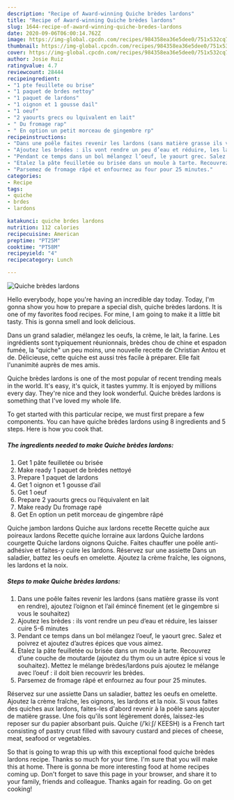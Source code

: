 ```yaml
---
description: "Recipe of Award-winning Quiche brèdes lardons"
title: "Recipe of Award-winning Quiche brèdes lardons"
slug: 1644-recipe-of-award-winning-quiche-bredes-lardons
date: 2020-09-06T06:00:14.762Z
image: https://img-global.cpcdn.com/recipes/984358ea36e5dee0/751x532cq70/quiche-bredes-lardons-photo-principale-de-la-recette.jpg
thumbnail: https://img-global.cpcdn.com/recipes/984358ea36e5dee0/751x532cq70/quiche-bredes-lardons-photo-principale-de-la-recette.jpg
cover: https://img-global.cpcdn.com/recipes/984358ea36e5dee0/751x532cq70/quiche-bredes-lardons-photo-principale-de-la-recette.jpg
author: Josie Ruiz
ratingvalue: 4.7
reviewcount: 28444
recipeingredient:
- "1 pte feuillete ou brise"
- "1 paquet de brdes nettoy"
- "1 paquet de lardons"
- "1 oignon et 1 gousse dail"
- "1 oeuf"
- "2 yaourts grecs ou lquivalent en lait"
- " Du fromage rap"
- " En option un petit morceau de gingembre rp"
recipeinstructions:
- "Dans une poêle faites revenir les lardons (sans matière grasse ils vont en rendre), ajoutez l’oignon et l’ail émincé finement (et le gingembre si vous le souhaitez)"
- "Ajoutez les brèdes : ils vont rendre un peu d’eau et réduire, les laisser cuire 5-6 minutes"
- "Pendant ce temps dans un bol mélangez l’oeuf, le yaourt grec. Salez et poivrez et ajoutez d’autres épices que vous aimez."
- "Etalez la pâte feuilletée ou brisée dans un moule à tarte. Recouvrez d’une couche de moutarde (ajoutez du thym ou un autre épice si vous le souhaitez). Mettez le mélange brèdes/lardons puis ajoutez le mélange avec l’oeuf : il doit bien recouvrir les brèdes."
- "Parsemez de fromage râpé et enfournez au four pour 25 minutes."
categories:
- Recipe
tags:
- quiche
- brdes
- lardons

katakunci: quiche brdes lardons 
nutrition: 112 calories
recipecuisine: American
preptime: "PT25M"
cooktime: "PT58M"
recipeyield: "4"
recipecategory: Lunch

---
```



![Quiche brèdes lardons](https://img-global.cpcdn.com/recipes/984358ea36e5dee0/751x532cq70/quiche-bredes-lardons-photo-principale-de-la-recette.jpg)

Hello everybody, hope you're having an incredible day today. Today, I'm gonna show you how to prepare a special dish, quiche brèdes lardons. It is one of my favorites food recipes. For mine, I am going to make it a little bit tasty. This is gonna smell and look delicious.

Dans un grand saladier, mélangez les oeufs, la crème, le lait, la farine. Les ingrédients sont typiquement réunionnais, brèdes chou de chine et espadon fumée, la &#34;quiche&#34; un peu moins, une nouvelle recette de Christian Antou et de. Délicieuse, cette quiche est aussi très facile à préparer. Elle fait l&#39;unanimité auprès de mes amis.

Quiche brèdes lardons is one of the most popular of recent trending meals in the world. It's easy, it's quick, it tastes yummy. It is enjoyed by millions every day. They're nice and they look wonderful. Quiche brèdes lardons is something that I've loved my whole life.


To get started with this particular recipe, we must first prepare a few components. You can have quiche brèdes lardons using 8 ingredients and 5 steps. Here is how you cook that.

<!--inarticleads1-->

##### The ingredients needed to make Quiche brèdes lardons:

1. Get 1 pâte feuilletée ou brisée
1. Make ready 1 paquet de brèdes nettoyé
1. Prepare 1 paquet de lardons
1. Get 1 oignon et 1 gousse d’ail
1. Get 1 oeuf
1. Prepare 2 yaourts grecs ou l’équivalent en lait
1. Make ready  Du fromage rapé
1. Get  En option un petit morceau de gingembre râpé


Quiche jambon lardons Quiche aux lardons recette Recette quiche aux poireaux lardons Recette quiche lorraine aux lardons Quiche lardons courgette Quiche lardons oignons Quiche. Faites chauffer une poêle anti-adhésive et faites-y cuire les lardons. Réservez sur une assiette Dans un saladier, battez les oeufs en omelette. Ajoutez la crème fraîche, les oignons, les lardons et la noix. 

<!--inarticleads2-->

##### Steps to make Quiche brèdes lardons:

1. Dans une poêle faites revenir les lardons (sans matière grasse ils vont en rendre), ajoutez l’oignon et l’ail émincé finement (et le gingembre si vous le souhaitez)
1. Ajoutez les brèdes : ils vont rendre un peu d’eau et réduire, les laisser cuire 5-6 minutes
1. Pendant ce temps dans un bol mélangez l’oeuf, le yaourt grec. Salez et poivrez et ajoutez d’autres épices que vous aimez.
1. Etalez la pâte feuilletée ou brisée dans un moule à tarte. Recouvrez d’une couche de moutarde (ajoutez du thym ou un autre épice si vous le souhaitez). Mettez le mélange brèdes/lardons puis ajoutez le mélange avec l’oeuf : il doit bien recouvrir les brèdes.
1. Parsemez de fromage râpé et enfournez au four pour 25 minutes.


Réservez sur une assiette Dans un saladier, battez les oeufs en omelette. Ajoutez la crème fraîche, les oignons, les lardons et la noix. Si vous faites des quiches aux lardons, faites-les d&#39;abord revenir à la poêle sans ajouter de matière grasse. Une fois qu&#39;ils sont légèrement dorés, laissez-les reposer sur du papier absorbant puis. Quiche (/ˈkiːʃ/ KEESH) is a French tart consisting of pastry crust filled with savoury custard and pieces of cheese, meat, seafood or vegetables. 

So that is going to wrap this up with this exceptional food quiche brèdes lardons recipe. Thanks so much for your time. I'm sure that you will make this at home. There is gonna be more interesting food at home recipes coming up. Don't forget to save this page in your browser, and share it to your family, friends and colleague. Thanks again for reading. Go on get cooking!
